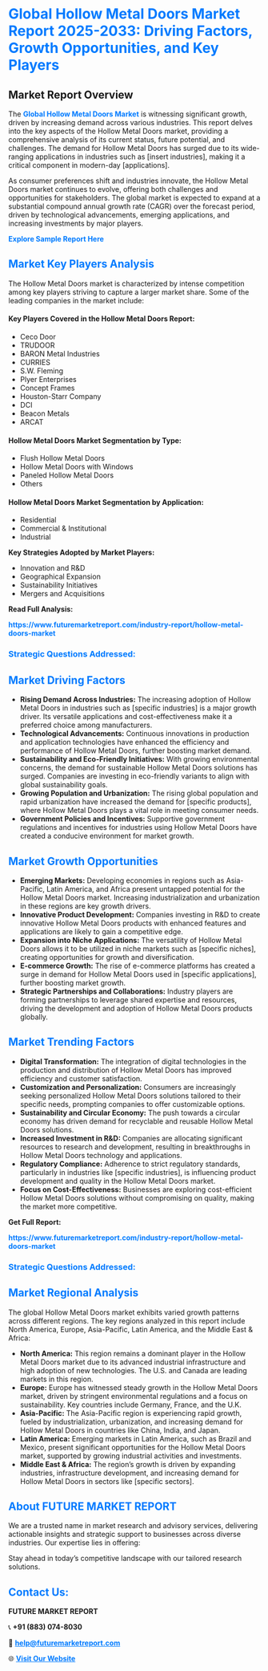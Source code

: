 <h1 style="color: #007BFF;">Global Hollow Metal Doors Market Report 2025-2033: Driving Factors, Growth Opportunities, and Key Players</h1>

<section id="overview">
<h2>Market Report Overview</h2>
<p>The <a href="https://www.futuremarketreport.com/industry-report/hollow-metal-doors-market" style="color: #007BFF; text-decoration: none;"><strong>Global Hollow Metal Doors Market</strong></a> is witnessing significant growth, driven by increasing demand across various industries. This report delves into the key aspects of the Hollow Metal Doors market, providing a comprehensive analysis of its current status, future potential, and challenges. The demand for Hollow Metal Doors has surged due to its wide-ranging applications in industries such as [insert industries], making it a critical component in modern-day [applications].</p>
<p>As consumer preferences shift and industries innovate, the Hollow Metal Doors market continues to evolve, offering both challenges and opportunities for stakeholders. The global market is expected to expand at a substantial compound annual growth rate (CAGR) over the forecast period, driven by technological advancements, emerging applications, and increasing investments by major players.</p>
</section>

<section id="overview">
<p><a href="https://www.futuremarketreport.com/request-sample/reportId=104145" style="color: #007BFF; text-decoration: none;"><strong>Explore Sample Report Here</strong></a></p>
</section>

<section id="key-players">
<h2 style="color: #007BFF;">Market Key Players Analysis</h2>
<p>The Hollow Metal Doors market is characterized by intense competition among key players striving to capture a larger market share. Some of the leading companies in the market include:</p>
<h4>Key Players Covered in the Hollow Metal Doors Report:</h4>
<ul><li>Ceco Door</li><li>TRUDOOR</li><li>BARON Metal Industries</li><li>CURRIES</li><li>S.W. Fleming</li><li>Plyer Enterprises</li><li>Concept Frames</li><li>Houston-Starr Company</li><li>DCI</li><li>Beacon Metals</li><li>ARCAT</li></ul>
<h4>Hollow Metal Doors Market Segmentation by Type:</h4>
<ul><li>Flush Hollow Metal Doors</li><li>Hollow Metal Doors with Windows</li><li>Paneled Hollow Metal Doors</li><li>Others</li></ul>

<h4>Hollow Metal Doors Market Segmentation by Application:</h4>
<ul><li>Residential</li><li>Commercial &amp; Institutional</li><li>Industrial</li></ul>
<p><strong>Key Strategies Adopted by Market Players:</strong></p>
<ul>
<li>Innovation and R&D</li>
<li>Geographical Expansion</li>
<li>Sustainability Initiatives</li>
<li>Mergers and Acquisitions</li>
</ul>
</section>

<section>
<p><strong>Read Full Analysis: </strong></p><a href="https://www.futuremarketreport.com/industry-report/hollow-metal-doors-market" style="color: #007BFF; text-decoration: none;"><strong>https://www.futuremarketreport.com/industry-report/hollow-metal-doors-market</strong></a>
<h3 style="color: #007BFF;">Strategic Questions Addressed:</h3>
</section>

<section id="driving-factors">
<h2 style="color: #007BFF;">Market Driving Factors</h2>
<ul>
<li><strong>Rising Demand Across Industries:</strong> The increasing adoption of Hollow Metal Doors in industries such as [specific industries] is a major growth driver. Its versatile applications and cost-effectiveness make it a preferred choice among manufacturers.</li>
<li><strong>Technological Advancements:</strong> Continuous innovations in production and application technologies have enhanced the efficiency and performance of Hollow Metal Doors, further boosting market demand.</li>
<li><strong>Sustainability and Eco-Friendly Initiatives:</strong> With growing environmental concerns, the demand for sustainable Hollow Metal Doors solutions has surged. Companies are investing in eco-friendly variants to align with global sustainability goals.</li>
<li><strong>Growing Population and Urbanization:</strong> The rising global population and rapid urbanization have increased the demand for [specific products], where Hollow Metal Doors plays a vital role in meeting consumer needs.</li>
<li><strong>Government Policies and Incentives:</strong> Supportive government regulations and incentives for industries using Hollow Metal Doors have created a conducive environment for market growth.</li>
</ul>
</section>

<section id="growth-opportunities">
<h2 style="color: #007BFF;">Market Growth Opportunities</h2>
<ul>
<li><strong>Emerging Markets:</strong> Developing economies in regions such as Asia-Pacific, Latin America, and Africa present untapped potential for the Hollow Metal Doors market. Increasing industrialization and urbanization in these regions are key growth drivers.</li>
<li><strong>Innovative Product Development:</strong> Companies investing in R&D to create innovative Hollow Metal Doors products with enhanced features and applications are likely to gain a competitive edge.</li>
<li><strong>Expansion into Niche Applications:</strong> The versatility of Hollow Metal Doors allows it to be utilized in niche markets such as [specific niches], creating opportunities for growth and diversification.</li>
<li><strong>E-commerce Growth:</strong> The rise of e-commerce platforms has created a surge in demand for Hollow Metal Doors used in [specific applications], further boosting market growth.</li>
<li><strong>Strategic Partnerships and Collaborations:</strong> Industry players are forming partnerships to leverage shared expertise and resources, driving the development and adoption of Hollow Metal Doors products globally.</li>
</ul>
</section>

<section id="trending-factors">
<h2 style="color: #007BFF;">Market Trending Factors</h2>
<ul>
<li><strong>Digital Transformation:</strong> The integration of digital technologies in the production and distribution of Hollow Metal Doors has improved efficiency and customer satisfaction.</li>
<li><strong>Customization and Personalization:</strong> Consumers are increasingly seeking personalized Hollow Metal Doors solutions tailored to their specific needs, prompting companies to offer customizable options.</li>
<li><strong>Sustainability and Circular Economy:</strong> The push towards a circular economy has driven demand for recyclable and reusable Hollow Metal Doors solutions.</li>
<li><strong>Increased Investment in R&D:</strong> Companies are allocating significant resources to research and development, resulting in breakthroughs in Hollow Metal Doors technology and applications.</li>
<li><strong>Regulatory Compliance:</strong> Adherence to strict regulatory standards, particularly in industries like [specific industries], is influencing product development and quality in the Hollow Metal Doors market.</li>
<li><strong>Focus on Cost-Effectiveness:</strong> Businesses are exploring cost-efficient Hollow Metal Doors solutions without compromising on quality, making the market more competitive.</li>
</ul>
</section>

<section>
<p><strong>Get Full Report: </strong></p><a href="https://www.futuremarketreport.com/industry-report/hollow-metal-doors-market" style="color: #007BFF; text-decoration: none;"><strong>https://www.futuremarketreport.com/industry-report/hollow-metal-doors-market</strong></a>
<h3 style="color: #007BFF;">Strategic Questions Addressed:</h3>
</section>


<section id="regional-analysis">
<h2 style="color: #007BFF;">Market Regional Analysis</h2>
<p>The global Hollow Metal Doors market exhibits varied growth patterns across different regions. The key regions analyzed in this report include North America, Europe, Asia-Pacific, Latin America, and the Middle East & Africa:</p>
<ul>
<li><strong>North America:</strong> This region remains a dominant player in the Hollow Metal Doors market due to its advanced industrial infrastructure and high adoption of new technologies. The U.S. and Canada are leading markets in this region.</li>
<li><strong>Europe:</strong> Europe has witnessed steady growth in the Hollow Metal Doors market, driven by stringent environmental regulations and a focus on sustainability. Key countries include Germany, France, and the U.K.</li>
<li><strong>Asia-Pacific:</strong> The Asia-Pacific region is experiencing rapid growth, fueled by industrialization, urbanization, and increasing demand for Hollow Metal Doors in countries like China, India, and Japan.</li>
<li><strong>Latin America:</strong> Emerging markets in Latin America, such as Brazil and Mexico, present significant opportunities for the Hollow Metal Doors market, supported by growing industrial activities and investments.</li>
<li><strong>Middle East & Africa:</strong> The region’s growth is driven by expanding industries, infrastructure development, and increasing demand for Hollow Metal Doors in sectors like [specific sectors].</li>
</ul>
</section>

<footer>
<h2 style="color: #007BFF;">About FUTURE MARKET REPORT</h2>
<p>We are a trusted name in market research and advisory services, delivering actionable insights and strategic support to businesses across diverse industries. Our expertise lies in offering:</p>

<p>Stay ahead in today’s competitive landscape with our tailored research solutions.</p>

<h2 style="color: #007BFF;">Contact Us:</h2>
<p><strong>FUTURE MARKET REPORT</strong></p>
<p>📞 <strong>+91 (883) 074-8030</strong></p>
<p>📧 <strong><a href="mailto:help@futuremarketreport.com" style="color: #007BFF;">help@futuremarketreport.com</a></strong></p>
<p>🌐 <strong><a href="https://www.futuremarketreport.com/" style="color: #007BFF;">Visit Our Website</a></strong></p>
</footer>